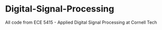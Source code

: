 # Digital-Signal-Processing
All code from ECE 5415 - Applied Digital Signal Processing at Cornell Tech
